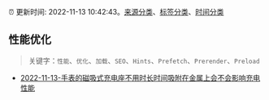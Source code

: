 :alarm_clock: 更新时间: 2022-11-13 10:42:43。[来源分类](../README.md)、[标签分类](../TAGS.md)、[时间分类](../TIMELINE.md)

## 性能优化


> 关键字：`性能`、`优化`、`加载`、`SEO`、`Hints`、`Prefetch`、`Prerender`、`Preload`



- [2022-11-13-手表的磁吸式充电座不用时长时间吸附在金属上会不会影响充电性能](https://www.v2ex.com/t/894868) 